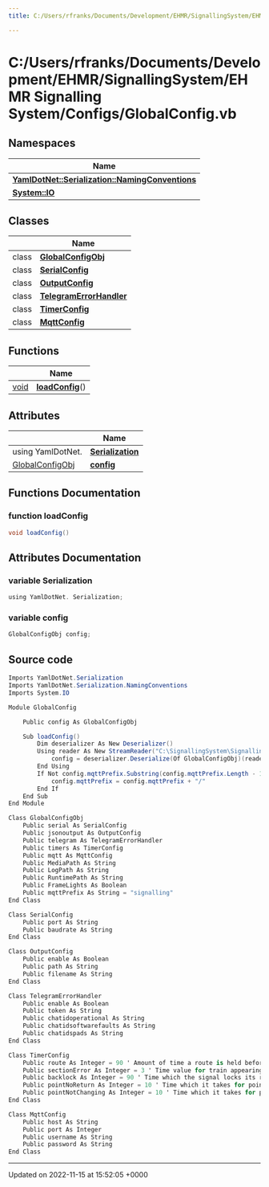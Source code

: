 ```yaml
---
title: C:/Users/rfranks/Documents/Development/EHMR/SignallingSystem/EHMR Signalling System/Configs/GlobalConfig.vb

---
```


# C:/Users/rfranks/Documents/Development/EHMR/SignallingSystem/EHMR Signalling System/Configs/GlobalConfig.vb



## Namespaces

| Name           |
| -------------- |
| **[YamlDotNet::Serialization::NamingConventions](/SignallingSystem-doc/vb/Namespaces/namespaceYamlDotNet_1_1Serialization_1_1NamingConventions/)**  |
| **[System::IO](/SignallingSystem-doc/vb/Namespaces/namespaceSystem_1_1IO/)**  |

## Classes

|                | Name           |
| -------------- | -------------- |
| class | **[GlobalConfigObj](/SignallingSystem-doc/vb/Classes/classGlobalConfigObj/)**  |
| class | **[SerialConfig](/SignallingSystem-doc/vb/Classes/classSerialConfig/)**  |
| class | **[OutputConfig](/SignallingSystem-doc/vb/Classes/classOutputConfig/)**  |
| class | **[TelegramErrorHandler](/SignallingSystem-doc/vb/Classes/classTelegramErrorHandler/)**  |
| class | **[TimerConfig](/SignallingSystem-doc/vb/Classes/classTimerConfig/)**  |
| class | **[MqttConfig](/SignallingSystem-doc/vb/Classes/classMqttConfig/)**  |

## Functions

|                | Name           |
| -------------- | -------------- |
| [void](/SignallingSystem-doc/vb/Files/SerialPixelLeds_8vb/#variable-void) | **[loadConfig](/SignallingSystem-doc/vb/Files/GlobalConfig_8vb/#function-loadconfig)**() |

## Attributes

|                | Name           |
| -------------- | -------------- |
| ﻿using YamlDotNet. | **[Serialization](/SignallingSystem-doc/vb/Files/GlobalConfig_8vb/#variable-serialization)**  |
| [GlobalConfigObj](/SignallingSystem-doc/vb/Classes/classGlobalConfigObj/) | **[config](/SignallingSystem-doc/vb/Files/GlobalConfig_8vb/#variable-config)**  |


## Functions Documentation

### function loadConfig

```csharp
void loadConfig()
```



## Attributes Documentation

### variable Serialization

```csharp
﻿using YamlDotNet. Serialization;
```


### variable config

```csharp
GlobalConfigObj config;
```



## Source code

```csharp
Imports YamlDotNet.Serialization
Imports YamlDotNet.Serialization.NamingConventions
Imports System.IO

Module GlobalConfig

    Public config As GlobalConfigObj

    Sub loadConfig()
        Dim deserializer As New Deserializer()
        Using reader As New StreamReader("C:\SignallingSystem\Signalling.yml")
            config = deserializer.Deserialize(Of GlobalConfigObj)(reader)
        End Using
        If Not config.mqttPrefix.Substring(config.mqttPrefix.Length - 1) = "/" Then
            config.mqttPrefix = config.mqttPrefix + "/"
        End If
    End Sub
End Module

Class GlobalConfigObj
    Public serial As SerialConfig
    Public jsonoutput As OutputConfig
    Public telegram As TelegramErrorHandler
    Public timers As TimerConfig
    Public mqtt As MqttConfig
    Public MediaPath As String
    Public LogPath As String
    Public RuntimePath As String
    Public FrameLights As Boolean
    Public mqttPrefix As String = "signalling"
End Class

Class SerialConfig
    Public port As String
    Public baudrate As String
End Class

Class OutputConfig
    Public enable As Boolean
    Public path As String
    Public filename As String
End Class

Class TelegramErrorHandler
    Public enable As Boolean
    Public token As String
    Public chatidoperational As String
    Public chatidsoftwarefaults As String
    Public chatidspads As String
End Class

Class TimerConfig
    Public route As Integer = 90 ' Amount of time a route is held before timing out
    Public sectionError As Integer = 3 ' Time value for train appearing right before signal
    Public backlock As Integer = 90 ' Time which the signal locks its route until either released or timed out.
    Public pointNoReturn As Integer = 10 ' Time which it takes for points to declare no return
    Public pointNotChanging As Integer = 10 ' Time which it takes for points to declare not changing
End Class

Class MqttConfig
    Public host As String
    Public port As Integer
    Public username As String
    Public password As String
End Class
```


-------------------------------

Updated on 2022-11-15 at 15:52:05 +0000
